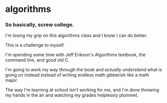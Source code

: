 # algorithms

### So basically, screw college.

I'm losing my grip on this algorithms class and I know I can do better.

This is a challenge to myself.

I'm spending some time with Jeff Erikson's Algorithms textbook, the command line, and good old C.

I'm going to work my way through the book and *actually understand* what is going on instead instead of writing endless math gibberish like a math major.

The way I'm learning at school isn't working for me, and I'm done throwing my hands in the air and watching my grades helplessly plummet.
